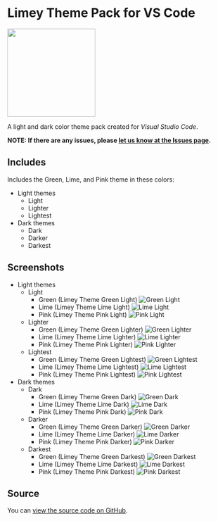 # Limey Theme Pack for VS Code

<img src="https://raw.githubusercontent.com/limeyteam/themes/master/assets/icon.png" width="200">

A light and dark color theme pack created for _Visual Studio Code_.

**NOTE: If there are any issues, please [let us know at the Issues page](https://github.com/limeyteam/themes/issues/).**

## Includes

Includes the Green, Lime, and Pink theme in these colors:

- Light themes
    - Light
    - Lighter
    - Lightest
- Dark themes
    - Dark
    - Darker
    - Darkest

## Screenshots

- Light themes
    - Light
        - Green (Limey Theme Green Light)
        ![Green Light](https://raw.githubusercontent.com/limeyteam/themes/master/assets/screenshots/light/light/green.png)
        - Lime (Limey Theme Lime Light)
        ![Lime Light](https://raw.githubusercontent.com/limeyteam/themes/master/assets/screenshots/light/light/lime.png)
        - Pink (Limey Theme Pink Light)
        ![Pink Light](https://raw.githubusercontent.com/limeyteam/themes/master/assets/screenshots/light/light/pink.png)
    - Lighter
        - Green (Limey Theme Green Lighter)
        ![Green Lighter](https://raw.githubusercontent.com/limeyteam/themes/master/assets/screenshots/light/lighter/green.png)
        - Lime (Limey Theme Lime Lighter)
        ![Lime Lighter](https://raw.githubusercontent.com/limeyteam/themes/master/assets/screenshots/light/lighter/lime.png)
        - Pink (Limey Theme Pink Lighter)
        ![Pink Lighter](https://raw.githubusercontent.com/limeyteam/themes/master/assets/screenshots/light/lighter/pink.png)
    - Lightest
        - Green (Limey Theme Green Lightest)
        ![Green Lightest](https://raw.githubusercontent.com/limeyteam/themes/master/assets/screenshots/light/lightest/green.png)
        - Lime (Limey Theme Lime Lightest)
        ![Lime Lightest](https://raw.githubusercontent.com/limeyteam/themes/master/assets/screenshots/light/lightest/lime.png)
        - Pink (Limey Theme Pink Lightest)
        ![Pink Lightest](https://raw.githubusercontent.com/limeyteam/themes/master/assets/screenshots/light/lightest/pink.png)
- Dark themes
    - Dark
        - Green (Limey Theme Green Dark)
        ![Green Dark](https://raw.githubusercontent.com/limeyteam/themes/master/assets/screenshots/dark/dark/green.png)
        - Lime (Limey Theme Lime Dark)
        ![Lime Dark](https://raw.githubusercontent.com/limeyteam/themes/master/assets/screenshots/dark/dark/lime.png)
        - Pink (Limey Theme Pink Dark)
        ![Pink Dark](https://raw.githubusercontent.com/limeyteam/themes/master/assets/screenshots/dark/dark/pink.png)
    - Darker
        - Green (Limey Theme Green Darker)
        ![Green Darker](https://raw.githubusercontent.com/limeyteam/themes/master/assets/screenshots/dark/darker/green.png)
        - Lime (Limey Theme Lime Darker)
        ![Lime Darker](https://raw.githubusercontent.com/limeyteam/themes/master/assets/screenshots/dark/darker/lime.png)
        - Pink (Limey Theme Pink Darker)
        ![Pink Darker](https://raw.githubusercontent.com/limeyteam/themes/master/assets/screenshots/dark/darker/pink.png)
    - Darkest
        - Green (Limey Theme Green Darkest)
        ![Green Darkest](https://raw.githubusercontent.com/limeyteam/themes/master/assets/screenshots/dark/darkest/green.png)
        - Lime (Limey Theme Lime Darkest)
        ![Lime Darkest](https://raw.githubusercontent.com/limeyteam/themes/master/assets/screenshots/dark/darkest/lime.png)
        - Pink (Limey Theme Pink Darkest)
        ![Pink Darkest](https://raw.githubusercontent.com/limeyteam/themes/master/assets/screenshots/dark/darkest/pink.png)



<!-- ... coming soon -->

## Source

You can [view the source code on GitHub](https://github.com/limeyteam/themes).